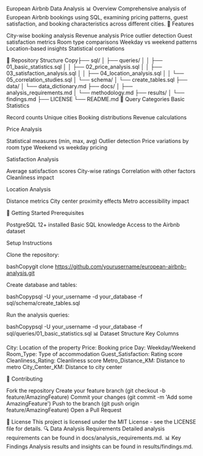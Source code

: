 European Airbnb Data Analysis
📊 Overview
Comprehensive analysis of European Airbnb bookings using SQL, examining pricing patterns, guest satisfaction, and booking characteristics across different cities.
🎯 Features

City-wise booking analysis
Revenue analysis
Price outlier detection
Guest satisfaction metrics
Room type comparisons
Weekday vs weekend patterns
Location-based insights
Statistical correlations

📁 Repository Structure
Copy├── sql/
│   ├── queries/
│   │   ├── 01_basic_statistics.sql
│   │   ├── 02_price_analysis.sql
│   │   ├── 03_satisfaction_analysis.sql
│   │   ├── 04_location_analysis.sql
│   │   └── 05_correlation_studies.sql
│   └── schema/
│       └── create_tables.sql
├── data/
│   └── data_dictionary.md
├── docs/
│   ├── analysis_requirements.md
│   └── methodology.md
├── results/
│   └── findings.md
├── LICENSE
└── README.md
📝 Query Categories
Basic Statistics

Record counts
Unique cities
Booking distributions
Revenue calculations

Price Analysis

Statistical measures (min, max, avg)
Outlier detection
Price variations by room type
Weekend vs weekday pricing

Satisfaction Analysis

Average satisfaction scores
City-wise ratings
Correlation with other factors
Cleanliness impact

Location Analysis

Distance metrics
City center proximity effects
Metro accessibility impact

🚀 Getting Started
Prerequisites

PostgreSQL 12+ installed
Basic SQL knowledge
Access to the Airbnb dataset

Setup Instructions

Clone the repository:

bashCopygit clone https://github.com/yourusername/european-airbnb-analysis.git

Create database and tables:

bashCopypsql -U your_username -d your_database -f sql/schema/create_tables.sql

Run the analysis queries:

bashCopypsql -U your_username -d your_database -f sql/queries/01_basic_statistics.sql
📊 Dataset Structure
Key Columns

City: Location of the property
Price: Booking price
Day: Weekday/Weekend
Room_Type: Type of accommodation
Guest_Satisfaction: Rating score
Cleanliness_Rating: Cleanliness score
Metro_Distance_KM: Distance to metro
City_Center_KM: Distance to city center

🤝 Contributing

Fork the repository
Create your feature branch (git checkout -b feature/AmazingFeature)
Commit your changes (git commit -m 'Add some AmazingFeature')
Push to the branch (git push origin feature/AmazingFeature)
Open a Pull Request

📄 License
This project is licensed under the MIT License - see the LICENSE file for details.
🔍 Data Analysis Requirements
Detailed analysis requirements can be found in docs/analysis_requirements.md.
📊 Key Findings
Analysis results and insights can be found in results/findings.md.